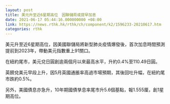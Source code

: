 ```yaml
---
layout: post
title: 美元升至近6星期高位　因聯儲局或提早加息
date: 2021-06-17 05:44:16.000000000 +08:00
link: https://news.rthk.hk/rthk/ch/component/k2/1596233-20210617.htm
categories: rthk
---
```


美元升至近6星期高位，因美國聯儲局將新型肺炎疫情爆發後，首次加息時間預測提前到2023年，帶動美元指數重上91關口。

在紐約尾市，美元兌日圓創逾兩個月以來最高水平，升約0.4%至110.49日圓。

英鎊兌美元早段上升，因5月英國通脹率高過市場預期，其後回吐升幅，在紐約尾市跌約0.5%。

另外，美國債息亦急升，10年期國債孳息率尾市升5.6個基點，報1.555厘，創1星期高位。

